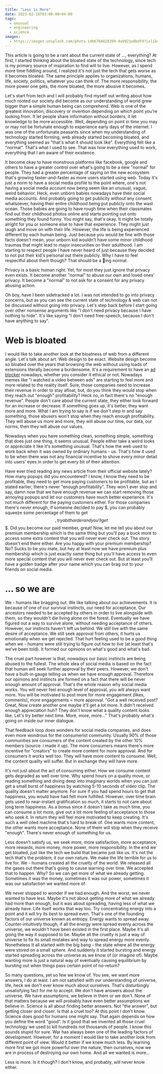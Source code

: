 ```yaml
---
title: "Less is More"
date: 2023-02-18T03:00:00+04:00
tags:
  - unusual
  - engineering
  - science
images:
  - https://images.unsplash.com/photo-1466784828399-9a9921e8bdfd?ixlib=rb-4.0.3&ixid=MnwxMjA3fDB8MHxwaG90by1wYWdlfHx8fGVufDB8fHx8&auto=format&fit=crop&w=1470&q=80
---
```


This article is going to be a rant about the current state of ..., everything? At first, I started thinking about the bloated state of the technology, since tech is my primary source of inspiration to find will to live. However, as I spend more time fiddling around, I realized  it's not just the tech that gets worse as it becomes bloated. The same principle applies to organizations, humans, life, society, politics, whatever you can think of. The more responsibility, the more power one gets, the more bloated, the more abusive it becomes.

Let's start from tech and I will probably find myself out writing about how much rooted our society did become as our understanding of world grew bigger than a simple human being can comprehend. Web is one of the greatest innovation, discovery or invention depending on which point you're looking from. It let people share information without borders, it let knowledge to be more accessible. Well, depending on point in time you may or may not be fortunate enough to experience early days of the internet. I was one of the unfortunate peasants since when my understanding of technology started forming, web already started becoming bloated, and everything seemed as "that's what it should look like". Everything felt like a "normal". That's what I used to see. That was how everything used to work, everything that I am aware of their existence.

It become okay to have monstrous platforms like facebook, google and others to have a greater control over what's going to be a new "normal" for people. They had a greater percentage of saying on the new ecosystem that's growing faster-and-faster as more users started using web. Today it's just a norm to have a social media profile to the point where, one's not having a social media account now being seem like an unusual, vague, weird behavior. Heck, even unborn babies nowadays have their social media accounts. And probably going to get publicity without any consent whatsoever, having their entire childhood being put publicly onto the wast ocean. Those babies are going to have rough time when their classmates find out their childhood photos online and starts pointing out onto something they found funny. You might say, that's okay. It might be totally alright for you or someone else to have that experience. They might just laugh and move on with their life. However, the life is being experienced different by each human being. Just because you would be fine with those facts doesn't mean, your unborn kid wouldn't have some minor childhood traumas that might lead to major insecurities on their adulthood. I am starting to respect people I have never heard of just because they decided to not put their kid's personal out there publicly. Why I have to feel respectful about them though? That should be a 🦆ing normal.

Privacy is a basic human right. Yet, for most they just ignore that privacy even exists. It become another "normal" to abuse our own and loved ones' privacy. It become a "normal" to not ask for a consent for any privacy abusing action.

Oh boy, have I been sidetracked a lot. I was not intended to go into privacy concerns, but as you can see the current state of technology & web can not be discussed without going into privacy. Let's step back before I start going over other nonsense arguments like "I don't need privacy because I have nothing to hide". It's like saying "I don't need free-speech, because I don't have anything to say".

# Web is bloated

I would like to take another look at the bloatness of web from a different angle. Let's talk about art. Web design to be exact. Website design become so bloated over the years that browsing the web without using loads of extensions literally become a burdensome. It's a requirement to have an [ad blocker](https://github.com/gorhill/uBlock) nowadays, whether you consider it ethical or not. Nowadays memes like "i watched a video between ads" are starting to feel more and more related to the reality itself. Sure, those companies need to increase their revenue in order to stay afloat, but, do you think they would stop when they reach out "enough" profitability? Heck no, in fact there's no "enough revenue". People don't care about the current state, they either look forward for an increase or decrease. If something goes up, it's better, they want more and more. What I am trying to say is if we don't step in and say something, those abusers won't stop when they reach enough profitability. They will abuse us more and more, they will abuse our time, our data, our norms, then they will abuse our values.

Nowadays when you have something clean, something simple, something that does just one thing, it seems unusual. People either take a weird looks or appreciate it like it's something unusual. That's how the web used to work back when it was owned by ordinary humans - us. That's how it used to be when there was not any financial incentive to shove every minor detail into users' eyes in order to get every bit of their attention.

Have ever tried reading any news article from their official website lately? How many popups did you encountered? I know, I know they need to be profitable, they need to get more paying customers to be profitable, but as I stated earlier, there's never "enough profitability". They won't ever stop and say, damn now that we have enough revenue we can start removing those annoying popups and let our customers have much better experience. It's not much different for the paying customers either. For those companies there's never enough, if someone decided to pay $, you can probably squeeze some percentage of them to get $$, try a bit harder and you'll get $$$. Did you become our paid member, great! Now, let me tell you about our premium membership which is the same thing but you'll pay a buck more to access some extra content that you will never ever check out. The story doesn't end there either. Are you happy with your premium membership? No? Sucks to be you mate, but hey at least now we have premium plus membership which is just exactly same thing but you'll have access to even more special content that you will never ever check out. But at least you'll have a golden badge after your name which you can brag out to your friends on social media.

# ... so we are

We - humans like bragging out. We like talking about our achievements. It is because of one of our survival instincts, our need for acceptance. Our ancestors needed to be accepted by others in order to live alongside with them, so they wouldn't die living alone on the forest. Eventually we have figured out a way to survive alone, without needing acceptance of others. However, our instincts haven't left us behind. We still live with the same desire of acceptance. We still seek approval from others, it hurts us emotionally when we get rejected. That hurt feeling used to be a good thing when we - humans were still trying to figure out how to live (at least that's we've been told). It formed our opinions on what's good and what's bad.

The cruel part however is that, nowadays our basic instincts are being abused to the fullest. The whole idea of social media is based on the fact that human will seek further approval by their peers. However, we don't have a built-in gauge telling us when we have enough approval. Therefore our opinions and instincts are formed on a fact that there will be never enough amount of approval. That's the whole reason why social media works. You will never feel enough level of approval, you will always want more. You will be motivated to post more for more engagement (likes, comments), more engagements = more approval. "Got a well received post? Great, Now create another one maybe it'll get a lot more. It didn't received enough appreciation huh? They don't know what a quality content looks like. Let's try better next time. More, more, more..." That's probably what's going on inside our inner dialogue.

That feedback loop does wonders for social media companies, and does even more wondrous for the consumerist community. Usually 90% of those communities are consumers of the content created by the other 10% members (source: i made it up). The more consumers means there's more incentive for "creators" to create more content for more approval. And for consumers it works well too. They will have more content to consume. Well, the content quality will suffer. But in exchange they will have more.

It's not just about the act of consuming either. How we consume content gets degraded as well over time. Why spend hours on a quality move, or reading something and diving deep into imaginary worlds when you can just get a small burst of happiness by watching 5-10 seconds of video clip. The quality doesn't matter anymore. For sure if you had spend hours to get that happiness, you would have had felt more fulfilled. However, over time brain gets used to near-instant gratification so much, it starts to not care about long term happiness. As a bonus since it doesn't take as much time, you can consume a lot more, give out a lot more feeling of  acceptance to those who seek it. In return they will feel more motivated to keep creating. It's such a well oiled machine that's hard to break of. One wants more content, the other wants more acceptance. None of them will stop when they receive "enough". There's never enough of something for us.

Less doesn't satisfy us, we seek more, more satisfaction, more acceptance, more rewards, more money, more power, more responsibility. In the end we get bloated, just like the tech we build that became just like us. It's not the tech that's the problem, it our own nature. We make the life terrible for us to live for. We - humans created all the cruelty of the world. We released all the gases out there that's going to cause warning over time. We accepted that to happen. Why? So we can get more of what we already getting. Sometimes it was the money, sometimes it was our power, sometimes it was our satisfaction we wanted more of.

We never stopped to wonder if we had enough. And the worst, we never wanted to have less. Maybe it's not about getting more of what we already had more than enough, but it was about spreading, having less of what we already have. Life itself works that way too. Try concentrating energy into a point and it will try its best to spread even. That's one of the founding factors of our universe known as entropy. Energy wants to spread away. Counter-intuitively though, if all the energy were spread evenly across the universe, we wouldn't have been existed in the first place. Maybe it's all going the way it supposed to be. Maybe all the cruelty is just a way of universe to fix its small mistakes and way to spread energy more evenly. Nonetheless It all started with the big bang - the state where all the energy were stored on a small sphere. And suddenly it started bursting and energy started spreading across the universe as we know of (or imagine of). Maybe wanting more is just a natural way of eventually causing equilibrium by bursting out when things pass certain point of no-return?

So many questions, yet so few we know of. You see, we want more answers, I do at least. I am not satisfied with our understanding of universe, life, heck we don't ever know much about ourselves. That's disturbingly unsatisfying fact for me to accept. We don't have answers about the universe. We have assumptions, we believe in them or we don't. None of that matters because we will probably have even better assumptions we believe in. Science is all about finding better answers. Not "the answer", but getting closer and closer. Is that a cruel too? At this point I don't know. Science does good for humans one might say. That again depends on how you define the word "good". Is it good that we invented all those cruel technology we used to kill hundreds not thousands of people. I know this sounds stupid for sure. War has always been one of the leading factors of development. However, for a moment I would like to take another look from different point of view. Would it better if we knew much less. By learning more first we got more powerful over the nature, then ourselves, now we are in process of destroying our own home. And all we wanted is more...

Less is more. Is it though? I don't know, and probably, will never know either.

